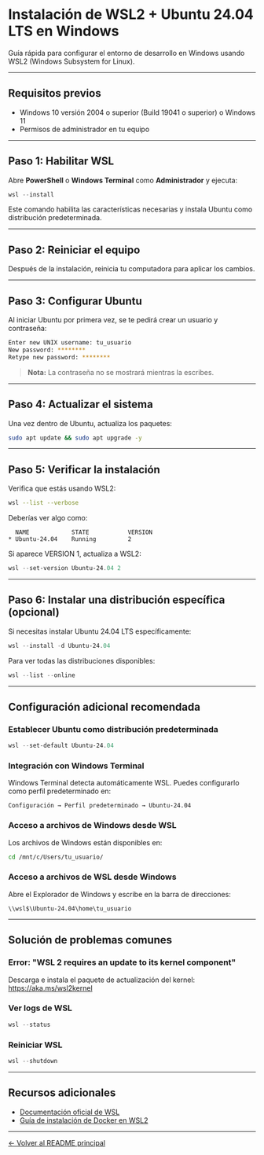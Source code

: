 # Instalación de WSL2 + Ubuntu 24.04 LTS en Windows

Guía rápida para configurar el entorno de desarrollo en Windows usando WSL2 (Windows Subsystem for Linux).

---

## Requisitos previos

- Windows 10 versión 2004 o superior (Build 19041 o superior) o Windows 11
- Permisos de administrador en tu equipo

---

## Paso 1: Habilitar WSL

Abre **PowerShell** o **Windows Terminal** como **Administrador** y ejecuta:

```powershell
wsl --install
```

Este comando habilita las características necesarias y instala Ubuntu como distribución predeterminada.

---

## Paso 2: Reiniciar el equipo

Después de la instalación, reinicia tu computadora para aplicar los cambios.

---

## Paso 3: Configurar Ubuntu

Al iniciar Ubuntu por primera vez, se te pedirá crear un usuario y contraseña:

```bash
Enter new UNIX username: tu_usuario
New password: ********
Retype new password: ********
```

> **Nota:** La contraseña no se mostrará mientras la escribes.

---

## Paso 4: Actualizar el sistema

Una vez dentro de Ubuntu, actualiza los paquetes:

```bash
sudo apt update && sudo apt upgrade -y
```

---

## Paso 5: Verificar la instalación

Verifica que estás usando WSL2:

```bash
wsl --list --verbose
```

Deberías ver algo como:

```
  NAME            STATE           VERSION
* Ubuntu-24.04    Running         2
```

Si aparece VERSION 1, actualiza a WSL2:

```powershell
wsl --set-version Ubuntu-24.04 2
```

---

## Paso 6: Instalar una distribución específica (opcional)

Si necesitas instalar Ubuntu 24.04 LTS específicamente:

```powershell
wsl --install -d Ubuntu-24.04
```

Para ver todas las distribuciones disponibles:

```powershell
wsl --list --online
```

---

## Configuración adicional recomendada

### Establecer Ubuntu como distribución predeterminada

```powershell
wsl --set-default Ubuntu-24.04
```

### Integración con Windows Terminal

Windows Terminal detecta automáticamente WSL. Puedes configurarlo como perfil predeterminado en:

`Configuración → Perfil predeterminado → Ubuntu-24.04`

### Acceso a archivos de Windows desde WSL

Los archivos de Windows están disponibles en:

```bash
cd /mnt/c/Users/tu_usuario/
```

### Acceso a archivos de WSL desde Windows

Abre el Explorador de Windows y escribe en la barra de direcciones:

```
\\wsl$\Ubuntu-24.04\home\tu_usuario
```

---

## Solución de problemas comunes

### Error: "WSL 2 requires an update to its kernel component"

Descarga e instala el paquete de actualización del kernel:
https://aka.ms/wsl2kernel

### Ver logs de WSL

```powershell
wsl --status
```

### Reiniciar WSL

```powershell
wsl --shutdown
```

---

## Recursos adicionales

- [Documentación oficial de WSL](https://docs.microsoft.com/es-es/windows/wsl/)
- [Guía de instalación de Docker en WSL2](https://docs.docker.com/desktop/wsl/)

---

[← Volver al README principal](README.md)
